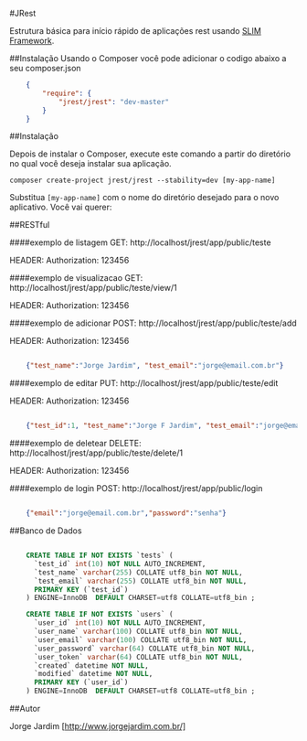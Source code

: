 #JRest

Estrutura básica para início rápido de aplicações rest usando [SLIM Framework](https://github.com/codeguy/Slim).

##Instalação
Usando o Composer você pode adicionar o codigo abaixo a seu composer.json

```json
    {
        "require": {
            "jrest/jrest": "dev-master"
        }
    }

```

##Instalação

Depois de instalar o Composer, execute este comando a partir do diretório no qual você deseja instalar sua aplicação.

    composer create-project jrest/jrest --stability=dev [my-app-name]

Substitua <code>[my-app-name]</code> com o nome do diretório desejado para o novo aplicativo. Você vai querer:

##RESTful

####exemplo de listagem
GET: http://localhost/jrest/app/public/teste

HEADER: Authorization: 123456

####exemplo de visualizacao
GET: http://localhost/jrest/app/public/teste/view/1

HEADER: Authorization: 123456

####exemplo de adicionar
POST: http://localhost/jrest/app/public/teste/add

HEADER: Authorization: 123456

```json

    {"test_name":"Jorge Jardim", "test_email":"jorge@email.com.br"}

```

####exemplo de editar
PUT: http://localhost/jrest/app/public/teste/edit

HEADER: Authorization: 123456

```json

    {"test_id":1, "test_name":"Jorge F Jardim", "test_email":"jorge@email.com.br"}

```

####exemplo de deletear
DELETE: http://localhost/jrest/app/public/teste/delete/1

HEADER: Authorization: 123456

####exemplo de login
POST: http://localhost/jrest/app/public/login

```json

    {"email":"jorge@email.com.br","password":"senha"}

```

##Banco de Dados

```sql

    CREATE TABLE IF NOT EXISTS `tests` (
      `test_id` int(10) NOT NULL AUTO_INCREMENT,
      `test_name` varchar(255) COLLATE utf8_bin NOT NULL,
      `test_email` varchar(255) COLLATE utf8_bin NOT NULL,
      PRIMARY KEY (`test_id`)
    ) ENGINE=InnoDB  DEFAULT CHARSET=utf8 COLLATE=utf8_bin ;

    CREATE TABLE IF NOT EXISTS `users` (
      `user_id` int(10) NOT NULL AUTO_INCREMENT,
      `user_name` varchar(100) COLLATE utf8_bin NOT NULL,
      `user_email` varchar(100) COLLATE utf8_bin NOT NULL,
      `user_password` varchar(64) COLLATE utf8_bin NOT NULL,
      `user_token` varchar(64) COLLATE utf8_bin NOT NULL,
      `created` datetime NOT NULL,
      `modified` datetime NOT NULL,
      PRIMARY KEY (`user_id`)
    ) ENGINE=InnoDB  DEFAULT CHARSET=utf8 COLLATE=utf8_bin ;

```

##Autor

Jorge Jardim [http://www.jorgejardim.com.br/]